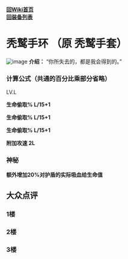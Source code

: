 [**回Wiki首页**](../README.md)   
[**回装备列表**](index.md)   
# 秃鹫手环 （原 秃鹫手套）
![image](https://user-images.githubusercontent.com/35645329/193947095-aa80f453-3ec1-4734-b3f9-975ca555a604.png) **介绍：** “你所失去的，都是我会得到的。”   
### 计算公式（共通的百分比乘部分省略）
LV.L   

**生命偷取% L/15+1**   

**生命偷取% L/15+1**   

**生命偷取% L/15+1**   

**附加攻速 2L**   

### 神秘
**额外增加20%对护盾的实际吸血给生命值**

## 大众点评
### 1楼

### 2楼 

### 3楼 
